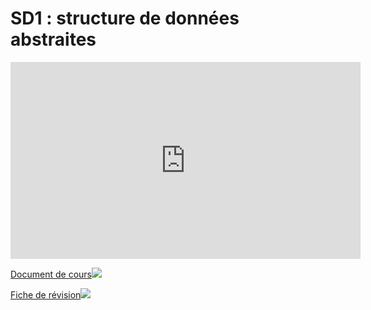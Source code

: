 # **SD1 : structure de données abstraites**

<iframe width="560" height="315" src="https://www.youtube.com/embed/k7NUSR2ZlAw" title="YouTube video player" frameborder="0" allow="accelerometer; autoplay; clipboard-write; encrypted-media; gyroscope; picture-in-picture" allowfullscreen></iframe>

<a href="https://sasl56-my.sharepoint.com/:w:/g/personal/mickael_kerviche_sa-sl_fr/EbS6rs3eDkdBkMOE7KY2RUYBwydzG_FNbiQyfUCc2LDDUQ?e=E3n2AX" target="_blank">Document de cours<img src="https://c1-word-view-15.cdn.office.net/wv/resources/1033/FavIcon_Word.ico"></a>

<a href="https://sasl56-my.sharepoint.com/:w:/g/personal/mickael_kerviche_sa-sl_fr/EXakBL7aGFBJkxOAq7NH3coBv5f_egIB-jdUy5seLVcQCg?e=RzFjlA" target="_blank">Fiche de révision<img src="https://c1-word-view-15.cdn.office.net/wv/resources/1033/FavIcon_Word.ico"></a>

